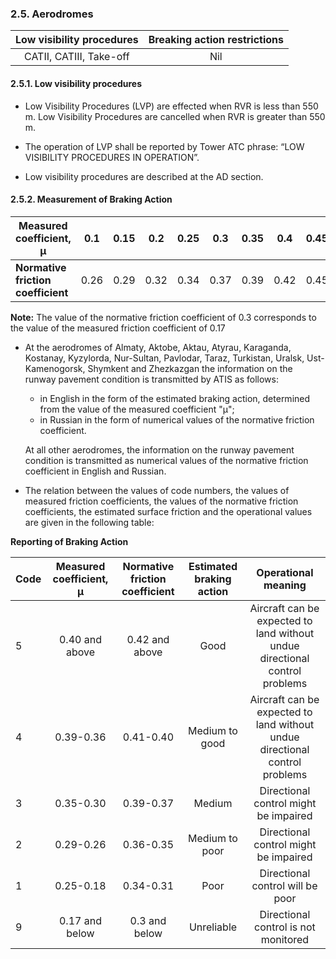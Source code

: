 ### 	2.5. Aerodromes

| Low visibility procedures | Breaking action restrictions |
| :-----------------------: | :--------------------------: |
|  CATII, CATIII, Take-off  |             Nil              |

#### 2.5.1. Low visibility procedures

- Low Visibility Procedures (LVP) are effected when RVR is less than 550 m. Low Visibility Procedures are cancelled when RVR is greater than 550 m.

- The operation of LVP shall be reported by Tower ATC phrase: “LOW VISIBILITY PROCEDURES IN OPERATION”.

- Low visibility procedures are described at the AD section.


#### 2.5.2. Measurement of Braking Action

| **Measured coefficient, µ**        | 0.1  | 0.15 | 0.2  | 0.25 | 0.3  | 0.35 | 0.4  | 0.45 | 0,5  | 0,55 | 0,6  |
| ---------------------------------- | ---- | ---- | ---- | ---- | ---- | ---- | ---- | ---- | ---- | ---- | ---- |
| **Normative friction coefficient** | 0.26 | 0.29 | 0.32 | 0.34 | 0.37 | 0.39 | 0.42 | 0.45 | 0,49 | 0,54 | 0,57 |

**Note:** The value of the normative friction coefficient of 0.3 corresponds to the value of the measured friction coefficient of 0.17

- At the aerodromes of Almaty, Aktobe, Aktau, Atyrau, Karaganda, Kostanay, Kyzylorda, Nur-Sultan, Pavlodar, Taraz, Turkistan, Uralsk, Ust-Kamenogorsk, Shymkent and Zhezkazgan the information on the runway pavement condition is transmitted by ATIS as follows:

  - in English in the form of the estimated braking action, determined from the value of the measured coefficient "μ";
  - in Russian in the form of numerical values of the normative friction coefficient.

  At all other aerodromes, the information on the runway pavement condition is transmitted as numerical values of the normative friction coefficient in English and Russian.

- The relation between the values of code numbers, the values  of  measured  friction  coefficients,  the  values  of  the normative friction coefficients, the estimated surface friction and the operational values are given in the following table:

**Reporting of Braking Action**

| Сode | **Measured coefficient, µ** | Normative friction coefficient | **Estimated braking action** |                     Operational meaning                      |
| ---- | :-------------------------: | :----------------------------: | :--------------------------: | :----------------------------------------------------------: |
| 5    |       0.40 and above        |         0.42 and above         |             Good             | Aircraft can be expected to land without undue directional control problems |
| 4    |          0.39-0.36          |           0.41-0.40            |        Medium to good        | Aircraft can be expected to land without undue directional control problems |
| 3    |          0.35-0.30          |           0.39-0.37            |            Medium            |            Directional control might be impaired             |
| 2    |          0.29-0.26          |           0.36-0.35            |        Medium to poor        |            Directional control might be impaired             |
| 1    |          0.25-0.18          |           0.34-0.31            |             Poor             |               Directional control will be poor               |
| 9    |       0.17 and below        |         0.3 and below          |          Unreliable          |             Directional control is not monitored             |

